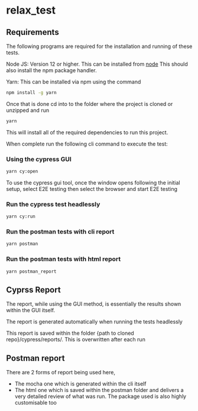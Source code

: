# relax_test

## Requirements
The following programs are required for the installation and running of these tests.

Node JS: Version 12 or higher. This can be installed from [node](https://nodejs.org/en/)
This should also install the npm package handler.

Yarn: This can be installed via npm using the command
```bash
npm install -g yarn
```

Once that is done cd into to the folder where the project is cloned or unzipped and run 
```bash
yarn
```
This will install all of the required dependencies to run this project.

When complete run the following cli command to execute the test:
### Using the cypress GUI
```bash
yarn cy:open
```
To use the cypress gui tool, once the window opens following the initial setup, select E2E testing then select the browser and start E2E testing 

### Run the cypress test headlessly
```bash
yarn cy:run
```

### Run the postman tests with cli report
```bash
yarn postman
```

### Run the postman tests with html report
```bash
yarn postman_report
```

## Cyprss Report

The report, while using the GUI method, is essentially the  results shown within the GUI itself.

The report is generated automatically when running the tests headlessly

This report is saved within the folder {path to cloned repo}/cypress/reports/. This is overwritten after each run

## Postman report

There are 2 forms of report being used here, 

- The mocha one which is generated within the cli itself
- The html one which is saved within the postman folder and delivers a very detailed review of what was run. The package used is also highly customisable too 
